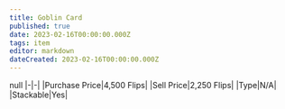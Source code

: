 ```yaml
---
title: Goblin Card
published: true
date: 2023-02-16T00:00:00.000Z
tags: item
editor: markdown
dateCreated: 2023-02-16T00:00:00.000Z
---
```


null
|-|-|
|Purchase Price|4,500 Flips|
|Sell Price|2,250 Flips|
|Type|N/A|
|Stackable|Yes|

